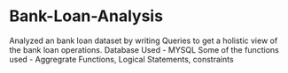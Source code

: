 # Bank-Loan-Analysis
Analyzed an bank loan dataset by writing  Queries to get a holistic view of the bank loan operations.
Database Used - MYSQL
Some of the functions used - Aggregrate Functions, Logical Statements, constraints
